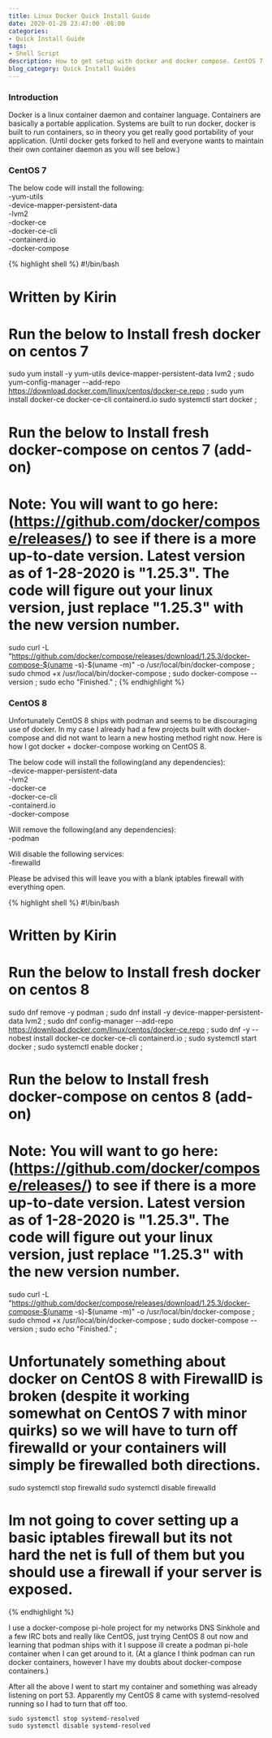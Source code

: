 ```yaml
---
title: Linux Docker Quick Install Guide
date: 2020-01-28 23:47:00 -08:00
categories:
- Quick Install Guide
tags:
- Shell Script
description: How to get setup with docker and docker compose. CentOS 7 & CentOS 8
blog_category: Quick Install Guides
---
```


### Introduction

Docker is a linux container daemon and container language. Containers are basically a portable application. Systems are built to run docker, docker is built to run containers, so in theory you get really good portability of your application. (Until docker gets forked to hell and everyone wants to maintain their own container daemon as you will see below.)

### CentOS 7

The below code will install the following:  
-yum-utils  
-device-mapper-persistent-data  
-lvm2  
-docker-ce  
-docker-ce-cli  
-containerd.io  
-docker-compose  


{% highlight shell %}
#!/bin/bash

# Written by Kirin

# Run the below to Install fresh docker on centos 7

sudo yum install -y yum-utils device-mapper-persistent-data lvm2 ;
sudo yum-config-manager --add-repo https://download.docker.com/linux/centos/docker-ce.repo ;
sudo yum install docker-ce docker-ce-cli containerd.io
sudo systemctl start docker ;


# Run the below to Install fresh docker-compose on centos 7 (add-on)

# Note: You will want to go here: (https://github.com/docker/compose/releases/) to see if there is a more up-to-date version. Latest version as of 1-28-2020 is "1.25.3". The code will figure out your linux version, just replace "1.25.3" with the new version number.

sudo curl -L "https://github.com/docker/compose/releases/download/1.25.3/docker-compose-$(uname -s)-$(uname -m)" -o /usr/local/bin/docker-compose ;
sudo chmod +x /usr/local/bin/docker-compose ;
sudo docker-compose --version ;
sudo echo "Finished." ;
{% endhighlight %}


### CentOS 8

Unfortunately CentOS 8 ships with podman and seems to be discouraging use of docker. In my case I already had a few projects built with docker-compose and did not want to learn a new hosting method right now. Here is how I got docker + docker-compose working on CentOS 8.

The below code will install the following(and any dependencies):  
-device-mapper-persistent-data  
-lvm2  
-docker-ce  
-docker-ce-cli  
-containerd.io  
-docker-compose  

Will remove the following(and any dependencies):  
-podman  

Will disable the following services:  
-firewalld  

Please be advised this will leave you with a blank iptables firewall with everything open.

{% highlight shell %}
#!/bin/bash

# Written by Kirin

# Run the below to Install fresh docker on centos 8
sudo dnf remove -y podman ;
sudo dnf install -y device-mapper-persistent-data lvm2 ;
sudo dnf config-manager --add-repo https://download.docker.com/linux/centos/docker-ce.repo ;
sudo dnf -y --nobest install docker-ce docker-ce-cli containerd.io ;
sudo systemctl start docker ;
sudo systemctl enable docker ;


# Run the below to Install fresh docker-compose on centos 8 (add-on)

# Note: You will want to go here: (https://github.com/docker/compose/releases/) to see if there is a more up-to-date version. Latest version as of 1-28-2020 is "1.25.3". The code will figure out your linux version, just replace "1.25.3" with the new version number.

sudo curl -L "https://github.com/docker/compose/releases/download/1.25.3/docker-compose-$(uname -s)-$(uname -m)" -o /usr/local/bin/docker-compose ;
sudo chmod +x /usr/local/bin/docker-compose ;
sudo docker-compose --version ;
sudo echo "Finished." ;

# Unfortunately something about docker on CentOS 8 with FirewallD is broken (despite it working somewhat on CentOS 7 with minor quirks) so we will have to turn off firewalld or your containers will simply be firewalled both directions.

sudo systemctl stop firewalld
sudo systemctl disable firewalld

# Im not going to cover setting up a basic iptables firewall but its not hard the net is full of them but you should use a firewall if your server is exposed.

{% endhighlight %}

I use a docker-compose pi-hole project for my networks DNS Sinkhole and a few IRC bots and really like CentOS, just trying CentOS 8 out now and learning that podman ships with it I suppose ill create a podman pi-hole container when I can get around to it. (At a glance I think podman can run docker containers, however I have my doubts about docker-compose containers.)

After all the above I went to start my container and something was already listening on port 53. Apparently my CentOS 8 came with systemd-resolved running so I had to turn that off too.

```
sudo systemctl stop systemd-resolved
sudo systemctl disable systemd-resolved
```